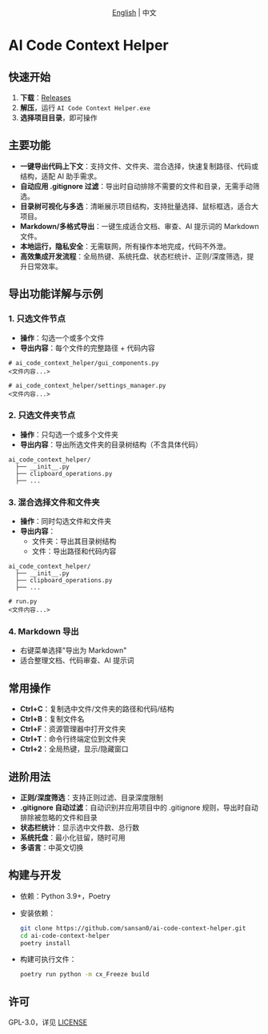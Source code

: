 <p align="center"><a href="README.md">English</a> | 中文<p>

# AI Code Context Helper


## 快速开始

1. **下载**：[Releases](https://github.com/sansan0/ai-code-context-helper/releases)
2. **解压**，运行 `AI Code Context Helper.exe`
3. **选择项目目录**，即可操作

## 主要功能

- **一键导出代码上下文**：支持文件、文件夹、混合选择，快速复制路径、代码或结构，适配 AI 助手需求。
- **自动应用 .gitignore 过滤**：导出时自动排除不需要的文件和目录，无需手动筛选。
- **目录树可视化与多选**：清晰展示项目结构，支持批量选择、鼠标框选，适合大项目。
- **Markdown/多格式导出**：一键生成适合文档、审查、AI 提示词的 Markdown 文件。
- **本地运行，隐私安全**：无需联网，所有操作本地完成，代码不外泄。
- **高效集成开发流程**：全局热键、系统托盘、状态栏统计、正则/深度筛选，提升日常效率。

## 导出功能详解与示例

### 1. 只选文件节点

- **操作**：勾选一个或多个文件
- **导出内容**：每个文件的完整路径 + 代码内容

```
# ai_code_context_helper/gui_components.py
<文件内容...>

# ai_code_context_helper/settings_manager.py
<文件内容...>
```

### 2. 只选文件夹节点

- **操作**：只勾选一个或多个文件夹
- **导出内容**：导出所选文件夹的目录树结构（不含具体代码）

```
ai_code_context_helper/
  ├── __init__.py
  ├── clipboard_operations.py
  ├── ...
```

### 3. 混合选择文件和文件夹

- **操作**：同时勾选文件和文件夹
- **导出内容**：
  - 文件夹：导出其目录树结构
  - 文件：导出路径和代码内容

```
ai_code_context_helper/
  ├── __init__.py
  ├── clipboard_operations.py
  ├── ...

# run.py
<文件内容...>
```

### 4. Markdown 导出

- 右键菜单选择"导出为 Markdown"
- 适合整理文档、代码审查、AI 提示词

## 常用操作

- **Ctrl+C**：复制选中文件/文件夹的路径和代码/结构
- **Ctrl+B**：复制文件名
- **Ctrl+F**：资源管理器中打开文件夹
- **Ctrl+T**：命令行终端定位到文件夹
- **Ctrl+2**：全局热键，显示/隐藏窗口

## 进阶用法

- **正则/深度筛选**：支持正则过滤、目录深度限制
- **.gitignore 自动过滤**：自动识别并应用项目中的 .gitignore 规则，导出时自动排除被忽略的文件和目录
- **状态栏统计**：显示选中文件数、总行数
- **系统托盘**：最小化驻留，随时可用
- **多语言**：中英文切换

## 构建与开发

- 依赖：Python 3.9+，Poetry
- 安装依赖：

  ```bash
  git clone https://github.com/sansan0/ai-code-context-helper.git
  cd ai-code-context-helper
  poetry install
  ```

- 构建可执行文件：

  ```bash
  poetry run python -m cx_Freeze build
  ```

## 许可

GPL-3.0，详见 [LICENSE](LICENSE)
